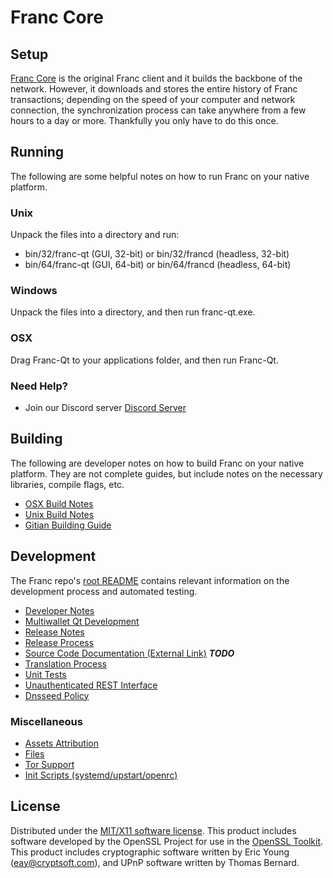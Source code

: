 Franc Core
=====================

Setup
---------------------
[Franc Core](http://franc-blockchain.com) is the original Franc client and it builds the backbone of the network. However, it downloads and stores the entire history of Franc transactions; depending on the speed of your computer and network connection, the synchronization process can take anywhere from a few hours to a day or more. Thankfully you only have to do this once.

Running
---------------------
The following are some helpful notes on how to run Franc on your native platform.

### Unix

Unpack the files into a directory and run:

- bin/32/franc-qt (GUI, 32-bit) or bin/32/francd (headless, 32-bit)
- bin/64/franc-qt (GUI, 64-bit) or bin/64/francd (headless, 64-bit)

### Windows

Unpack the files into a directory, and then run franc-qt.exe.

### OSX

Drag Franc-Qt to your applications folder, and then run Franc-Qt.

### Need Help?

* Join our Discord server [Discord Server](https://discord.franc-blockchain.com)

Building
---------------------
The following are developer notes on how to build Franc on your native platform. They are not complete guides, but include notes on the necessary libraries, compile flags, etc.

- [OSX Build Notes](build-osx.md)
- [Unix Build Notes](build-unix.md)
- [Gitian Building Guide](gitian-building.md)

Development
---------------------
The Franc repo's [root README](https://github.com/franc/franc/blob/master/README.md) contains relevant information on the development process and automated testing.

- [Developer Notes](developer-notes.md)
- [Multiwallet Qt Development](multiwallet-qt.md)
- [Release Notes](release-notes.md)
- [Release Process](release-process.md)
- [Source Code Documentation (External Link)](https://dev.visucore.com/bitcoin/doxygen/) ***TODO***
- [Translation Process](translation_process.md)
- [Unit Tests](unit-tests.md)
- [Unauthenticated REST Interface](REST-interface.md)
- [Dnsseed Policy](dnsseed-policy.md)

### Miscellaneous
- [Assets Attribution](assets-attribution.md)
- [Files](files.md)
- [Tor Support](tor.md)
- [Init Scripts (systemd/upstart/openrc)](init.md)

License
---------------------
Distributed under the [MIT/X11 software license](http://www.opensource.org/licenses/mit-license.php).
This product includes software developed by the OpenSSL Project for use in the [OpenSSL Toolkit](https://www.openssl.org/). This product includes
cryptographic software written by Eric Young ([eay@cryptsoft.com](mailto:eay@cryptsoft.com)), and UPnP software written by Thomas Bernard.
